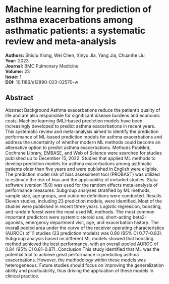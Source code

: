 # Machine learning for prediction of asthma exacerbations among asthmatic patients: a systematic review and meta-analysis

**Authors:** Shiqiu Xiong, Wei Chen, Xinyu Jia, Yang Jia, Chuanhe Liu  
**Year:** 2023  
**Journal:** BMC Pulmonary Medicine  
**Volume:** 23  
**Issue:** 1  
**DOI:** 10.1186/s12890-023-02570-w  

## Abstract
Abstract                Background                Asthma exacerbations reduce the patient’s quality of life and are also responsible for significant disease burdens and economic costs. Machine learning (ML)-based prediction models have been increasingly developed to predict asthma exacerbations in recent years. This systematic review and meta-analysis aimed to identify the prediction performance of ML-based prediction models for asthma exacerbations and address the uncertainty of whether modern ML methods could become an alternative option to predict asthma exacerbations.                              Methods                PubMed, Cochrane Library, EMBASE, and Web of Science were searched for studies published up to December 15, 2022. Studies that applied ML methods to develop prediction models for asthma exacerbations among asthmatic patients older than five years and were published in English were eligible. The prediction model risk of bias assessment tool (PROBAST) was utilized to estimate the risk of bias and the applicability of included studies. Stata software (version 15.0) was used for the random effects meta-analysis of performance measures. Subgroup analyses stratified by ML methods, sample size, age groups, and outcome definitions were conducted.                              Results                Eleven studies, including 23 prediction models, were identified. Most of the studies were published in recent three years. Logistic regression, boosting, and random forest were the most used ML methods. The most common important predictors were systemic steroid use, short-acting beta2-agonists, emergency department visit, age, and exacerbation history. The overall pooled area under the curve of the receiver operating characteristics (AUROC) of 11 studies (23 prediction models) was 0.80 (95% CI 0.77–0.83). Subgroup analysis based on different ML models showed that boosting method achieved the best performance, with an overall pooled AUROC of 0.84 (95% CI 0.81–0.87).                              Conclusion                This study identified that ML was the potential tool to achieve great performance in predicting asthma exacerbations. However, the methodology within these models was heterogeneous. Future studies should focus on improving the generalization ability and practicability, thus driving the application of these models in clinical practice.

